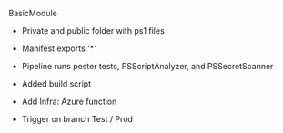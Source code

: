 BasicModule

- Private and public folder with ps1 files
- Manifest exports '*'
- Pipeline runs pester tests, PSScriptAnalyzer, and PSSecretScanner

- Added build script

- Add Infra: Azure function

- Trigger on branch Test / Prod
